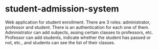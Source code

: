 # student-admission-system
Web application for student enrollment. There are 3 roles: administrator, professor and student. There is an authentication for each one of them. Administrator can add subjects, assing certain classes to professors, etc. Professor can add students, indicate whether the student has passed or not, etc., and students can see the list of their classes.
